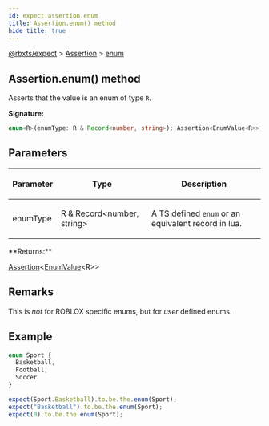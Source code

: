 ```yaml
---
id: expect.assertion.enum
title: Assertion.enum() method
hide_title: true
---
```


[@rbxts/expect](./expect.md) &gt; [Assertion](./expect.assertion.md) &gt; [enum](./expect.assertion.enum.md)

## Assertion.enum() method

Asserts that the value is an enum of type `R`<!-- -->.

**Signature:**

```typescript
enum<R>(enumType: R & Record<number, string>): Assertion<EnumValue<R>>;
```

## Parameters

<table><thead><tr><th>

Parameter


</th><th>

Type


</th><th>

Description


</th></tr></thead>
<tbody><tr><td>

enumType


</td><td>

R &amp; Record&lt;number, string&gt;


</td><td>

A TS defined `enum` or an equivalent record in lua.


</td></tr>
</tbody></table>
**Returns:**

[Assertion](./expect.assertion.md)<!-- -->&lt;[EnumValue](./expect.enumvalue.md)<!-- -->&lt;R&gt;&gt;

## Remarks

This is _not_ for ROBLOX specific enums, but for _user_ defined enums.

## Example


```ts
enum Sport {
  Basketball,
  Football,
  Soccer
}

expect(Sport.Basketball).to.be.the.enum(Sport);
expect("Basketball").to.be.the.enum(Sport);
expect(0).to.be.the.enum(Sport);
```
